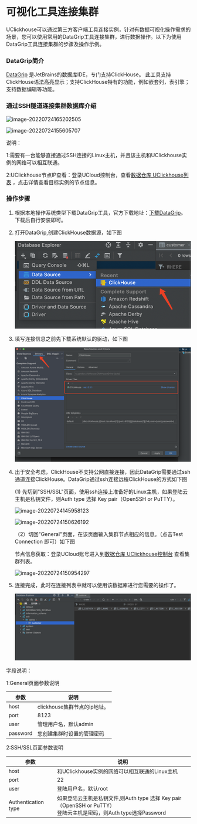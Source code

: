 # 可视化工具连接集群

UClickhouse可以通过第三方客户端工具连接实例，针对有数据可视化操作需求的场景，您可以使用常用的DataGrip工具连接集群，进行数据操作。以下为使用DataGrip工具连接集群的步骤及操作示例。

### DataGrip简介

[DataGrip](https://www.jetbrains.com/datagrip/) 是JetBrains的数据库IDE，专门支持ClickHouse。 此工具支持ClickHouse语法高亮显示；支持ClickHouse特有的功能，例如嵌套列，表引擎；支持数据编辑等功能。

### 通过SSH隧道连接集群数据库介绍

![image-20220724165202505](../../../udoris/images/client-ck-noconnect.png)

![image-20220724155605707](../../../udoris/images/client-ck-connect.png)

说明：

1:需要有一台能够直接通过SSH连接的Linux主机，并且该主机和UClickhouse实例的网络可以相互联通。

2:UClickhouse节点IP查看：登录UCloud控制台，查看[数据仓库 UClickhouse列表](https://console.ucloud.cn/udw/clickhouse) ，点击详情查看目标实例的节点信息。

### 操作步骤

  1. 根据本地操作系统类型下载DataGrip工具，官方下载地址：[下载DataGrip](https://www.jetbrains.com/datagrip/)。下载后自行安装即可。

  2. 打开DataGrip,创建ClickHouse数据源，如下图

     ![image-20220721163727084](../../images/datagrip-create.png)

  3. 填写连接信息之前先下载系统默认的驱动，如下图

     ![image-20220721161619143](../../images/driver-download.png)

  4. 出于安全考虑，ClickHouse不支持公网直接连接，因此DataGrip需要通过ssh通道连接ClickHouse。DataGrip通过ssh连接远程ClickHouse的方式如下图

     (1) 先切到"SSH/SSL"页面，使用ssh连接上准备好的Linux主机，如果登陆云主机是私钥文件，则Auth type 选择 Key pair（OpenSSH or PuTTY）。

     ![image-20220724145958123](../../../../doris-doc/udoris/images/ssh-connect-1.png)

     ![image-20220724150626192](../../../../doris-doc/udoris/images/ssh-connect-2.png)

     （2）切回"General"页面，在该页面输入集群节点相应的信息。（点击Test Connection 即可）如下图

     节点信息获取：登录UCloud账号进入到[数据仓库 UClickhouse控制台](https://console.ucloud.cn/udw/clickhouse) 查看集群列表。

     ![image-20220724150954297](../../../../doris-doc/udoris/images/ssh-connect-3.png)

  5. 连接完成，此时在连接列表中就可以使用该数据库进行您需要的操作了。

     ![image-20220721163601267](../../images/ssh-connect-4.png)

     

字段说明：

1:General页面参数说明

| 参数     | 说明                         |
| -------- | ---------------------------- |
| host     | clickhouse集群节点的ip地址。 |
| port     | 8123                         |
| user     | 管理用户名，默认admin        |
| password | 您创建集群时设置的管理密码   |

2:SSH/SSL页面参数说明

| 参数                | 说明                                                         |
| ------------------- | ------------------------------------------------------------ |
| host                | 和UClickhouse实例的网络可以相互联通的Linux主机               |
| port                | 22                                                           |
| user                | 登陆用户名，默认root                                         |
| Authentication type | 如果登陆云主机是私钥文件,则Auth type 选择 Key pair（OpenSSH or PuTTY）<br />登陆云主机是密码，则Auth type选择Password |





